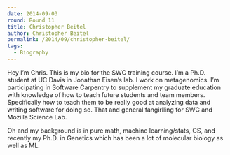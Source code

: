```yaml
---
date: 2014-09-03
round: Round 11
title: Christopher Beitel
author: Christopher Beitel
permalink: /2014/09/christopher-beitel/
tags:
  - Biography
---
```

Hey I&#8217;m Chris. This is my bio for the SWC training course. I&#8217;m a Ph.D. student at UC Davis in Jonathan Eisen&#8217;s lab. I work on metagenomics. I&#8217;m participating in Software Carpentry to supplement my graduate education with knowledge of how to teach future students and team members. Specifically how to teach them to be really good at analyzing data and writing software for doing so. That and general fangirlling for SWC and Mozilla Science Lab.

Oh and my background is in pure math, machine learning/stats, CS, and recently my Ph.D. in Genetics which has been a lot of molecular biology as well as ML.
